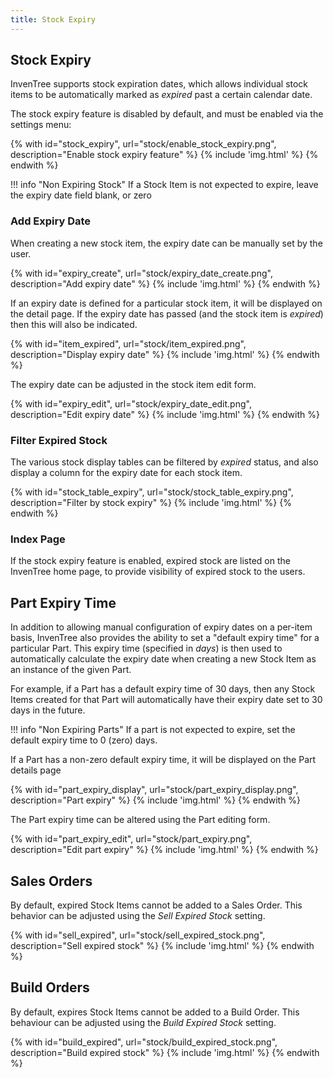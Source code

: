 ```yaml
---
title: Stock Expiry
---
```


## Stock Expiry

InvenTree supports stock expiration dates, which allows individual stock items to be automatically marked as *expired* past a certain calendar date.

The stock expiry feature is disabled by default, and must be enabled via the settings menu:

{% with id="stock_expiry", url="stock/enable_stock_expiry.png", description="Enable stock expiry feature" %}
{% include 'img.html' %}
{% endwith %}

!!! info "Non Expiring Stock"
    If a Stock Item is not expected to expire, leave the expiry date field blank, or zero

### Add Expiry Date

When creating a new stock item, the expiry date can be manually set by the user. 

{% with id="expiry_create", url="stock/expiry_date_create.png", description="Add expiry date" %}
{% include 'img.html' %}
{% endwith %}

If an expiry date is defined for a particular stock item, it will be displayed on the detail page. If the expiry date has passed (and the stock item is *expired*) then this will also be indicated.

{% with id="item_expired", url="stock/item_expired.png", description="Display expiry date" %}
{% include 'img.html' %}
{% endwith %}

The expiry date can be adjusted in the stock item edit form.

{% with id="expiry_edit", url="stock/expiry_date_edit.png", description="Edit expiry date" %}
{% include 'img.html' %}
{% endwith %}

### Filter Expired Stock

The various stock display tables can be filtered by *expired* status, and also display a column for the expiry date for each stock item.

{% with id="stock_table_expiry", url="stock/stock_table_expiry.png", description="Filter by stock expiry" %}
{% include 'img.html' %}
{% endwith %}

### Index Page

If the stock expiry feature is enabled, expired stock are listed on the InvenTree home page, to provide visibility of expired stock to the users.

## Part Expiry Time

In addition to allowing manual configuration of expiry dates on a per-item basis, InvenTree also provides the ability to set a "default expiry time" for a particular Part. This expiry time (specified in *days*) is then used to automatically calculate the expiry date when creating a new Stock Item as an instance of the given Part.

For example, if a Part has a default expiry time of 30 days, then any Stock Items created for that Part will automatically have their expiry date set to 30 days in the future.

!!! info "Non Expiring Parts"
    If a part is not expected to expire, set the default expiry time to 0 (zero) days.

If a Part has a non-zero default expiry time, it will be displayed on the Part details page

{% with id="part_expiry_display", url="stock/part_expiry_display.png", description="Part expiry" %}
{% include 'img.html' %}
{% endwith %}

The Part expiry time can be altered using the Part editing form.

{% with id="part_expiry_edit", url="stock/part_expiry.png", description="Edit part expiry" %}
{% include 'img.html' %}
{% endwith %}

## Sales Orders

By default, expired Stock Items cannot be added to a Sales Order. This behavior can be adjusted using the *Sell Expired Stock* setting.

{% with id="sell_expired", url="stock/sell_expired_stock.png", description="Sell expired stock" %}
{% include 'img.html' %}
{% endwith %}

## Build Orders

By default, expires Stock Items cannot be added to a Build Order. This behaviour can be adjusted using the *Build Expired Stock* setting.

{% with id="build_expired", url="stock/build_expired_stock.png", description="Build expired stock" %}
{% include 'img.html' %}
{% endwith %}
